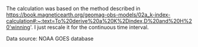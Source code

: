 The calculation was based on the method described in https://book.magneticearth.org/geomag-obs-models/02a_k-index-calculation#:~:text=To%20derive%20a%20K%2Dindex,D%20and%20H%20'winning'. I just rescale it for the continuous time interval.

Data source: NOAA GOES database

